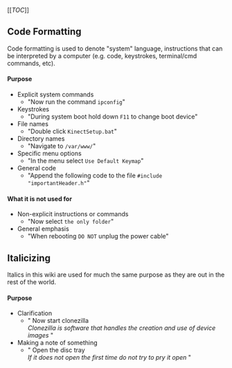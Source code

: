 [[_TOC_]]

## Code Formatting  
Code formatting is used to denote "system" language, instructions that can be interpreted by a computer (e.g. code, keystrokes, terminal/cmd commands, etc).

#### Purpose  
* Explicit system commands  
   * "Now run the command `ipconfig`"
* Keystrokes
   * "During system boot hold down `F11` to change boot device"
* File names
   * "Double click `KinectSetup.bat`"
* Directory names
   * "Navigate to `/var/www/`"
* Specific menu options
   * "In the menu select `Use Default Keymap`"
* General code
   * "Append the following code to the file `#include "importantHeader.h"`"

#### What it is not used for
* Non-explicit instructions or commands
   * "Now select `the only folder`"
* General emphasis
   * "When rebooting `DO NOT` unplug the power cable"

## Italicizing
Italics in this wiki are used for much the same purpose as they are out in the rest of the world.

#### Purpose
* Clarification
   * " Now start clonezilla  
   *Clonezilla is software that handles the creation and use of device images* "
* Making a note of something
   * " Open the disc tray  
   *If it does not open the first time do not try to pry it open* "



